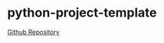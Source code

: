 # python-project-template
[Github Repository](https://github.com/KrazyKirby99999/python-project-template)